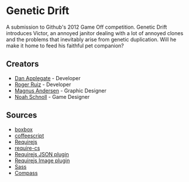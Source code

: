 # Genetic Drift #

A submission to Github's 2012 Game Off competition. Genetic Drift introduces
Victor, an annoyed janitor dealing with a lot of annoyed clones and the
problems that inevitably arise from genetic duplication. Will he make it home 
to feed his faithful pet companion?

## Creators ##
* [Dan Applegate](https://github.com/danapplegate) - Developer
* [Roger Ruiz](https://github.com/rogeruiz) - Developer
* [Magnus Andersen](https://twitter.com/MagnusAndersen) - Graphic Designer
* [Noah Schnoll](http://www.linkedin.com/pub/noah-schnoll/7/8b8/a9a) - Game Designer

## Sources ##
* [boxbox](https://github.com/incompl/boxbox)
* [coffeescript](https://github.com/jashkenas/coffee-script)
* [Requirejs](https://github.com/jrburke/requirejs)
* [require-cs](https://github.com/jrburke/require-cs)
* [Requirejs JSON plugin](https://gist.github.com/1255010)
* [Requirejs Image plugin](https://github.com/millermedeiros/requirejs-plugins)
* [Sass](https://github.com/nex3/sass)
* [Compass](https://github.com/chriseppstein/compass)